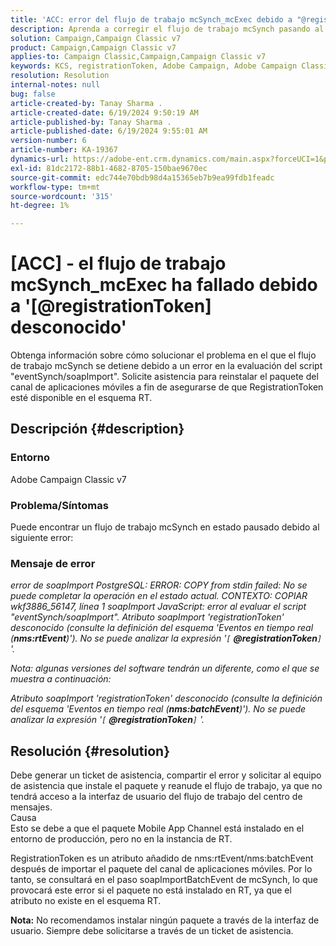 ```yaml
---
title: 'ACC: error del flujo de trabajo mcSynch_mcExec debido a "@registrationToken desconocido"'
description: Aprenda a corregir el flujo de trabajo mcSynch pasando al estado pausado debido a un error en la evaluación del script "eventSynch/soapImport".
solution: Campaign,Campaign Classic v7
product: Campaign,Campaign Classic v7
applies-to: Campaign Classic,Campaign,Campaign Classic v7
keywords: KCS, registrationToken, Adobe Campaign, Adobe Campaign Classic, ACC, mcSynch_mcExec flujo de trabajo falla, solución de problemas
resolution: Resolution
internal-notes: null
bug: false
article-created-by: Tanay Sharma .
article-created-date: 6/19/2024 9:50:19 AM
article-published-by: Tanay Sharma .
article-published-date: 6/19/2024 9:55:01 AM
version-number: 6
article-number: KA-19367
dynamics-url: https://adobe-ent.crm.dynamics.com/main.aspx?forceUCI=1&pagetype=entityrecord&etn=knowledgearticle&id=824b2255-212e-ef11-840b-6045bd0065b6
exl-id: 81dc2172-88b1-4682-8705-150bae9670ec
source-git-commit: edc744e70bdb98d4a15365eb7b9ea99fdb1feadc
workflow-type: tm+mt
source-wordcount: '315'
ht-degree: 1%

---
```


# [ACC] - el flujo de trabajo mcSynch_mcExec ha fallado debido a &#39;[@registrationToken] desconocido&#39;


Obtenga información sobre cómo solucionar el problema en el que el flujo de trabajo mcSynch se detiene debido a un error en la evaluación del script &quot;eventSynch/soapImport&quot;. Solicite asistencia para reinstalar el paquete del canal de aplicaciones móviles a fin de asegurarse de que RegistrationToken esté disponible en el esquema RT.

## Descripción {#description}


### Entorno

Adobe Campaign Classic v7

### Problema/Síntomas

Puede encontrar un flujo de trabajo mcSynch en estado pausado debido al siguiente error:

### Mensaje de error

*error de soapImport PostgreSQL: ERROR: COPY from stdin failed: No se puede completar la operación en el estado actual. CONTEXTO: COPIAR wkf3886_56147, línea 1 soapImport JavaScript: error al evaluar el script &quot;eventSynch/soapImport&quot;.
Atributo soapImport &#39;registrationToken&#39; desconocido (consulte la definición del esquema &#39;Eventos en tiempo real (<b>nms:rtEvent</b>)&#39;). No se puede analizar la expresión &#39;`[` <b>@registrationToken</b>`]` &#39;.*

*Nota: algunas versiones del software tendrán un diferente, como el que se muestra a continuación:*

*Atributo soapImport &#39;registrationToken&#39; desconocido (consulte la definición del esquema &#39;Eventos en tiempo real (<b>nms:batchEvent</b>)&#39;). No se puede analizar la expresión &#39;`[` <b>@registrationToken</b>`]` &#39;.*


## Resolución {#resolution}


Debe generar un ticket de asistencia, compartir el error y solicitar al equipo de asistencia que instale el paquete y reanude el flujo de trabajo, ya que no tendrá acceso a la interfaz de usuario del flujo de trabajo del centro de mensajes.
<br>Causa<br>
Esto se debe a que el paquete Mobile App Channel está instalado en el entorno de producción, pero no en la instancia de RT.

RegistrationToken es un atributo añadido de nms:rtEvent/nms:batchEvent después de importar el paquete del canal de aplicaciones móviles. Por lo tanto, se consultará en el paso soapImportBatchEvent de mcSynch, lo que provocará este error si el paquete no está instalado en RT, ya que el atributo no existe en el esquema RT.

<b>Nota:</b> No recomendamos instalar ningún paquete a través de la interfaz de usuario. Siempre debe solicitarse a través de un ticket de asistencia.
